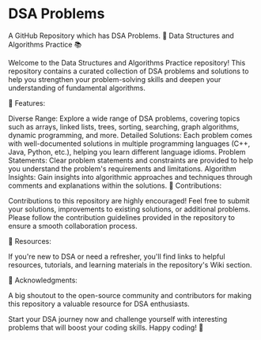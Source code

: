 # DSA Problems
A GitHub Repository which has DSA Problems.
🚀 Data Structures and Algorithms Practice 📚

Welcome to the Data Structures and Algorithms Practice repository! This repository contains a curated collection of DSA problems and solutions to help you strengthen your problem-solving skills and deepen your understanding of fundamental algorithms.

📌 Features:

Diverse Range: Explore a wide range of DSA problems, covering topics such as arrays, linked lists, trees, sorting, searching, graph algorithms, dynamic programming, and more.
Detailed Solutions: Each problem comes with well-documented solutions in multiple programming languages (C++, Java, Python, etc.), helping you learn different language idioms.
Problem Statements: Clear problem statements and constraints are provided to help you understand the problem's requirements and limitations.
Algorithm Insights: Gain insights into algorithmic approaches and techniques through comments and explanations within the solutions.
🤝 Contributions:

Contributions to this repository are highly encouraged! Feel free to submit your solutions, improvements to existing solutions, or additional problems. Please follow the contribution guidelines provided in the repository to ensure a smooth collaboration process.

🔗 Resources:

If you're new to DSA or need a refresher, you'll find links to helpful resources, tutorials, and learning materials in the repository's Wiki section.

👏 Acknowledgments:

A big shoutout to the open-source community and contributors for making this repository a valuable resource for DSA enthusiasts.

Start your DSA journey now and challenge yourself with interesting problems that will boost your coding skills. Happy coding! 🚀

